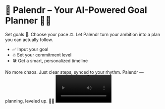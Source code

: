 # 🚀 Palendr – Your AI-Powered Goal Planner 🧠📅
Set goals 🎯. Choose your pace ⚖️. Let Palendr turn your ambition into a plan you can actually follow.

* ✅ Input your goal
* 🔥 Set your commitment level
* 🛠️ Get a smart, personalized timeline

No more chaos. Just clear steps, synced to your rhythm.
Palendr — planning, leveled up. 🧩✨
<video src='https://youtu.be/sYirCTgrOgA' width=180/>
